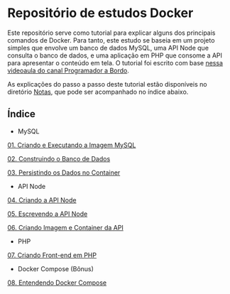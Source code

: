 # Repositório de estudos Docker

Este repositório serve como tutorial para explicar alguns dos principais comandos de Docker. Para tanto, este estudo se baseia em um projeto simples que envolve um banco de dados MySQL, uma API Node que consulta o banco de dados, e uma aplicação em PHP que consome a API para apresentar o conteúdo em tela. O tutorial foi escrito com base [nessa videoaula do canal Programador a Bordo](https://www.youtube.com/watch?v=Kzcz-EVKBEQ&t=3s).

As explicações do passo a passo deste tutorial estão disponíveis no diretório [Notas](https://github.com/fergo8/docker-app-node-mysql-php/tree/master/notas), que pode ser acompanhado no índice abaixo.

## Índice

- MySQL

[01. Criando e Executando a Imagem MySQL](https://github.com/fergo8/docker-app-node-mysql-php/blob/master/notas/01-criando-e-executando-a-imagem-mysql.md)

[02. Construindo o Banco de Dados](https://github.com/fergo8/docker-app-node-mysql-php/blob/master/notas/02-construindo-o-banco-de-dados.md)

[03. Persistindo os Dados no Container](https://github.com/fergo8/docker-app-node-mysql-php/blob/master/notas/03-persistindo-os-dados-no-container.md)

- API Node

[04. Criando a API Node](https://github.com/fergo8/docker-app-node-mysql-php/blob/master/notas/04-criando-a-api-node.md)

[05. Escrevendo a API Node](https://github.com/fergo8/docker-app-node-mysql-php/blob/master/notas/05-escrevendo-a-api-node.md)

[06. Criando Imagem e Container da API](https://github.com/fergo8/docker-app-node-mysql-php/blob/master/notas/06-criando-imagem-e-container-da-api.md)

- PHP

[07. Criando Front-end em PHP](https://github.com/fergo8/docker-app-node-mysql-php/blob/master/notas/07-criando-front-end-em-php.md)

- Docker Compose (Bônus)

[08. Entendendo Docker Compose](https://github.com/fergo8/docker-app-node-mysql-php/blob/master/notas/08-entendendo-docker-compose.md)